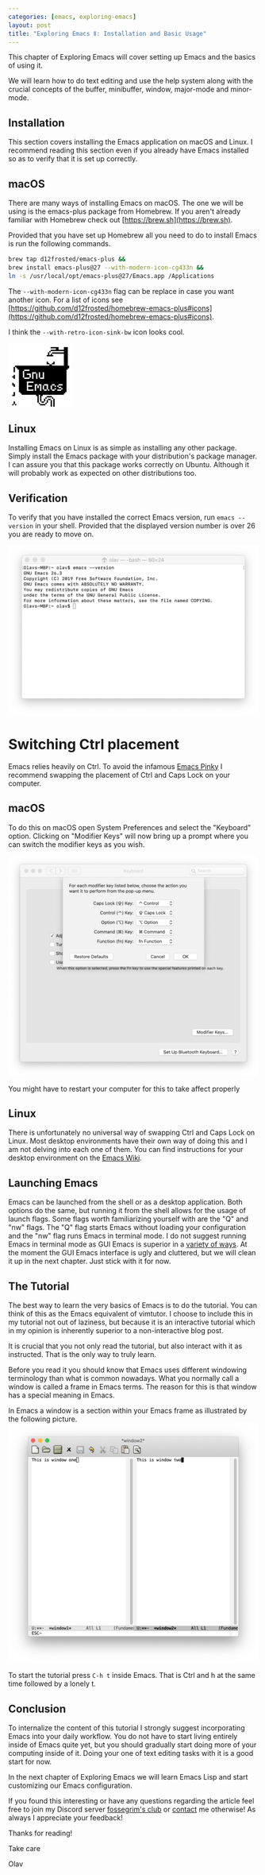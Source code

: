```yaml
---
categories: [emacs, exploring-emacs]
layout: post
title: "Exploring Emacs Ⅱ: Installation and Basic Usage"
---
```


This chapter of Exploring Emacs will cover setting up Emacs and the basics of using it.

We will learn how to do text editing and use the help system along with the crucial concepts of the buffer, minibuffer, window, major-mode and minor-mode. 

## Installation
This section covers installing the Emacs application on macOS and Linux. I recommend reading this section even if you already have Emacs installed so as to verify that it is set up correctly.

## macOS
There are many ways of installing Emacs on macOS. The one we will be using is the emacs-plus package from Homebrew. If you aren't already familiar with Homebrew check out [https://brew.sh](https://brew.sh).

Provided that you have set up Homebrew all you need to do to install Emacs is run the following commands.

```sh
brew tap d12frosted/emacs-plus &&
brew install emacs-plus@27 --with-modern-icon-cg433n &&
ln -s /usr/local/opt/emacs-plus@27/Emacs.app /Applications
```

The `--with-modern-icon-cg433n` flag can be replace in case you want another icon. For a list of icons see [https://github.com/d12frosted/homebrew-emacs-plus#icons](https://github.com/d12frosted/homebrew-emacs-plus#icons).

I think the `--with-retro-icon-sink-bw` icon looks cool.

![Retro Sink](/assets/images/retro-icon-sink-bw.png)
## Linux
Installing Emacs on Linux is as simple as installing any other package. Simply install the Emacs package with your distribution's package manager. I can assure you that this package works correctly on Ubuntu. Although it will probably work as expected on other distributions too.

## Verification
To verify that you have installed the correct Emacs version, run `emacs --version` in your shell. Provided that the displayed version number is over 26 you are ready to move on.

![Correct Emacs Version](/assets/images/correct-emacs-version.png)

# Switching Ctrl placement
Emacs relies heavily on Ctrl. To avoid the infamous [Emacs Pinky](https://i.imgur.com/fX58Bw2.png) I recommend swapping the placement of Ctrl and Caps Lock on your computer.

## macOS
To do this on macOS open System Preferences and select the "Keyboard" option. Clicking on "Modifier Keys" will now bring up a prompt where you can switch the modifier keys as you wish.

![Modifier Keys Menu](/assets/images/modifier-keys.png)

You might have to restart your computer for this to take affect properly

## Linux
There is unfortunately no universal way of swapping Ctrl and Caps Lock on Linux. Most desktop environments have their own way of doing this and I am not delving into each one of them. You can find instructions for your desktop environment on the [Emacs Wiki](https://www.emacswiki.org/emacs/MovingTheCtrlKey).

## Launching Emacs
Emacs can be launched from the shell or as a desktop application. Both options do the same, but running it from the shell allows for the usage of launch flags. Some flags worth familiarizing yourself with are the "Q" and "nw" flags. The "Q" flag starts Emacs without loading your configuration and the "nw" flag runs Emacs in terminal mode. I do not suggest running Emacs in terminal mode as GUI Emacs is superior in a [variety of ways](https://blog.aaronbieber.com/2016/12/29/don-t-use-terminal-emacs.html). At the moment the GUI Emacs interface is ugly and cluttered, but we will clean it up in the next chapter. Just stick with it for now.
 
## The Tutorial
The best way to learn the very basics of Emacs is to do the tutorial. You can think of this as the Emacs equivalent of vimtutor. I choose to include this in my tutorial not out of laziness, but because it is an interactive tutorial which in my opinion is inherently superior to a non-interactive blog post.

It is crucial that you not only read the tutorial, but also interact with it as instructed. That is the only way to truly learn.

Before you read it you should know that Emacs uses different windowing terminology than what is common nowadays. What you normally call a window is called a frame in Emacs terms. The reason for this is that window has a special meaning in Emacs.

In Emacs a window is a section within your Emacs frame as illustrated by the following picture.
![Emacs windowing illustration](/assets/images/emacs-windowing-illustration.png)

To start the tutorial press `C-h t` inside Emacs. That is Ctrl and h at the same time followed by a lonely t. 

## Conclusion
To internalize the content of this tutorial I strongly suggest incorporating Emacs into your daily workflow. You do not have to start living entirely inside of Emacs quite yet, but you should gradually start doing more of your computing inside of it. Doing your one of text editing tasks with it is a good start for now.

In the next chapter of Exploring Emacs we will learn Emacs Lisp and start customizing our Emacs configuration.

If you found this interesting or have any questions regarding the article feel free to join my Discord server [fossegrim's club](https://discord.gg/Dzykafx) or [contact](/contact/) me otherwise! As always I appreciate your feedback!

Thanks for reading!

Take care

Olav

